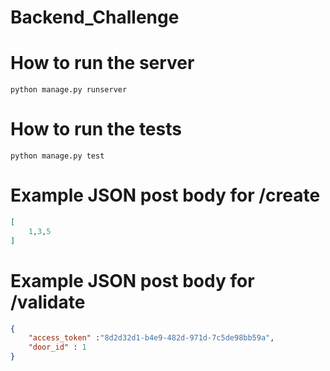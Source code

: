 # Backend_Challenge

# How to run the server

```shell script
python manage.py runserver
```

# How to run the tests

```shell script
python manage.py test
```

# Example JSON post body for /create

```json
[
    1,3,5
]
```

# Example JSON post body for /validate

```json
{
    "access_token" :"8d2d32d1-b4e9-482d-971d-7c5de98bb59a",
    "door_id" : 1
}
```
